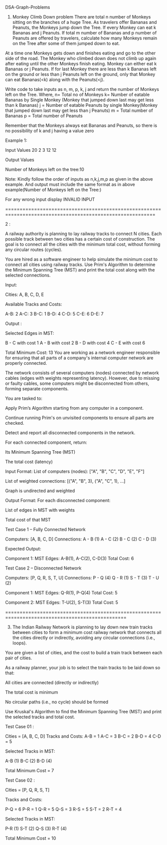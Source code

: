 DSA-Graph-Problems
1. Monkey Climb Down problem
There are total n number of Monkeys sitting on the branches of a huge Tree. As travelers offer Bananas and Peanuts, the Monkeys jump down the Tree. If every Monkey can eat k Bananas and j Peanuts. If total m number of Bananas and p number of Peanuts are offered by travelers, calculate how many Monkeys remain on the Tree after some of them jumped down to eat.

At a time one Monkeys gets down and finishes eating and go to the other side of the road. The Monkey who climbed down does not climb up again after eating until the other Monkeys finish eating. Monkey can either eat k Bananas or j Peanuts. If for last Monkey there are less than k Bananas left on the ground or less than j Peanuts left on the ground, only that Monkey can eat Bananas(<k) along with the Peanuts(<j).

Write code to take inputs as n, m, p, k, j and return the number of Monkeys left on the Tree. Where, n= Total no of Monkeys k= Number of eatable Bananas by Single Monkey (Monkey that jumped down last may get less than k Bananas) j = Number of eatable Peanuts by single Monkey(Monkey that jumped down last may get less than j Peanuts) m = Total number of Bananas p = Total number of Peanuts

Remember that the Monkeys always eat Bananas and Peanuts, so there is no possibility of k and j having a value zero

Example 1:

Input Values
20 2 3 12 12

Output Values

Number of Monkeys left on the tree:10

Note: Kindly follow the order of inputs as n,k,j,m,p as given in the above example. And output must include the same format as in above example(Number of Monkeys left on the Tree:)

For any wrong input display INVALID INPUT

==========================================================================================================

2 :

A railway authority is planning to lay railway tracks to connect N cities. Each possible track between two cities has a certain cost of construction. The goal is to connect all the cities with the minimum total cost, without forming any circular routes (cycles).

You are hired as a software engineer to help simulate the minimum cost to connect all cities using railway tracks. Use Prim's Algorithm to determine the Minimum Spanning Tree (MST) and print the total cost along with the selected connections.

Input:

Cities: A, B, C, D, E

Available Tracks and Costs:

A-B: 2 A-C: 3 B-C: 1 B-D: 4 C-D: 5 C-E: 6 D-E: 7

Output :

Selected Edges in MST:

B - C with cost 1 A - B with cost 2 B - D with cost 4 C - E with cost 6

Total Minimum Cost: 13
You are working as a network engineer responsible for ensuring that all parts of a company's internal computer network are properly connected.

The network consists of several computers (nodes) connected by network cables (edges with weights representing latency). However, due to missing or faulty cables, some computers might be disconnected from others, forming separate components.

You are tasked to:

Apply Prim’s Algorithm starting from any computer in a component.

Continue running Prim's on unvisited components to ensure all parts are checked.

Detect and report all disconnected components in the network.

For each connected component, return:

Its Minimum Spanning Tree (MST)

The total cost (latency)

Input Format: List of computers (nodes): ["A", "B", "C", "D", "E", "F"]

List of weighted connections: [("A", "B", 3), ("A", "C", 1), ...]

Graph is undirected and weighted

Output Format: For each disconnected component:

List of edges in MST with weights

Total cost of that MST

Test Case 1 – Fully Connected Network

Computers: [A, B, C, D] Connections: A - B (1) A - C (2) B - C (2) C - D (3)

Expected Output:

Component 1: MST Edges: A-B(1), A-C(2), C-D(3) Total Cost: 6

Test Case 2 – Disconnected Network

Computers: [P, Q, R, S, T, U] Connections: P - Q (4) Q - R (1) S - T (3) T - U (2)

Component 1: MST Edges: Q-R(1), P-Q(4) Total Cost: 5

Component 2: MST Edges: T-U(2), S-T(3) Total Cost: 5

================================================================================================

3. The Indian Railway Network is planning to lay down new train tracks between cities to form a minimum cost railway network that connects all the cities directly or indirectly, avoiding any circular connections (i.e., loops).

You are given a list of cities, and the cost to build a train track between each pair of cities.

As a railway planner, your job is to select the train tracks to be laid down so that:

All cities are connected (directly or indirectly)

The total cost is minimum

No circular paths (i.e., no cycle) should be formed

Use Kruskal's Algorithm to find the Minimum Spanning Tree (MST) and print the selected tracks and total cost.

Test Case 01 :

Cities = [A, B, C, D] Tracks and Costs: A-B = 1 A-C = 3 B-C = 2 B-D = 4 C-D = 5

Selected Tracks in MST:

A-B (1) B-C (2) B-D (4)

Total Minimum Cost = 7

Test Case 02 :

Cities = [P, Q, R, S, T]

Tracks and Costs:

P-Q = 6 P-R = 1 Q-R = 5 Q-S = 3 R-S = 5 S-T = 2 R-T = 4

Selected Tracks in MST:

P-R (1) S-T (2) Q-S (3) R-T (4)

Total Minimum Cost = 10
